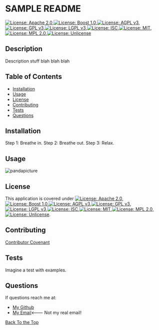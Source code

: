 # SAMPLE README
[![License: Apache 2.0](https://img.shields.io/badge/License-Apache%202.0-blue.svg)](https://opensource.org/licenses/Apache-2.0),[![License: Boost 1.0](https://img.shields.io/badge/License-Boost%201.0-lightblue.svg)](https://www.boost.org/LICENSE_1_0.txt),[![License: AGPL v3](https://img.shields.io/badge/License-AGPL%20v3-blue.svg)](https://www.gnu.org/licenses/agpl-3.0),[![License: GPL v3](https://img.shields.io/badge/License-GPLv3-blue.svg)](https://www.gnu.org/licenses/gpl-3.0),[![License: LGPL v3](https://img.shields.io/badge/License-LGPL%20v3-blue.svg)](https://www.gnu.org/licenses/lgpl-3.0),[![License: ISC](https://img.shields.io/badge/License-ISC-blue.svg)](https://opensource.org/licenses/ISC),[![License: MIT](https://img.shields.io/badge/License-MIT-yellow.svg)](https://opensource.org/licenses/MIT),[![License: MPL 2.0](https://img.shields.io/badge/License-MPL%202.0-brightgreen.svg)](https://opensource.org/licenses/MPL-2.0),[![License: Unlicense](https://img.shields.io/badge/license-Unlicense-blue.svg)](http://unlicense.org/)
## Description
Description stuff blah blah blah

## Table of Contents
* [Installation](#installation)
* [Usage](#usage)
* [License](#license)
* [Contributing](#contributing)
* [Tests](#tests)
* [Questions](#questions)
    

## Installation
Step 1: Breathe in. Step 2: Breathe out. Step 3: Relax.

## Usage
![pandapicture](https://user-images.githubusercontent.com/83983556/136707154-3a7f57bf-2ab2-4651-a6d3-4e546715098f.png)

## License
This application is covered under [![License: Apache 2.0](https://img.shields.io/badge/License-Apache%202.0-blue.svg)](https://opensource.org/licenses/Apache-2.0),[![License: Boost 1.0](https://img.shields.io/badge/License-Boost%201.0-lightblue.svg)](https://www.boost.org/LICENSE_1_0.txt),[![License: AGPL v3](https://img.shields.io/badge/License-AGPL%20v3-blue.svg)](https://www.gnu.org/licenses/agpl-3.0),[![License: GPL v3](https://img.shields.io/badge/License-GPLv3-blue.svg)](https://www.gnu.org/licenses/gpl-3.0),[![License: LGPL v3](https://img.shields.io/badge/License-LGPL%20v3-blue.svg)](https://www.gnu.org/licenses/lgpl-3.0),[![License: ISC](https://img.shields.io/badge/License-ISC-blue.svg)](https://opensource.org/licenses/ISC),[![License: MIT](https://img.shields.io/badge/License-MIT-yellow.svg)](https://opensource.org/licenses/MIT),[![License: MPL 2.0](https://img.shields.io/badge/License-MPL%202.0-brightgreen.svg)](https://opensource.org/licenses/MPL-2.0),[![License: Unlicense](https://img.shields.io/badge/license-Unlicense-blue.svg)](http://unlicense.org/).

## Contributing
[Contributor Covenant](https://www.contributor-covenant.org/)
    

## Tests
Imagine a test with examples.
    

## Questions
If questions reach me at: 
  - [My Github](https://github.com/MickeyPhillips)
  - [My Email](mailto:fake@email.com)<--- Not my real email!
    


[Back To the Top](#description)
  
